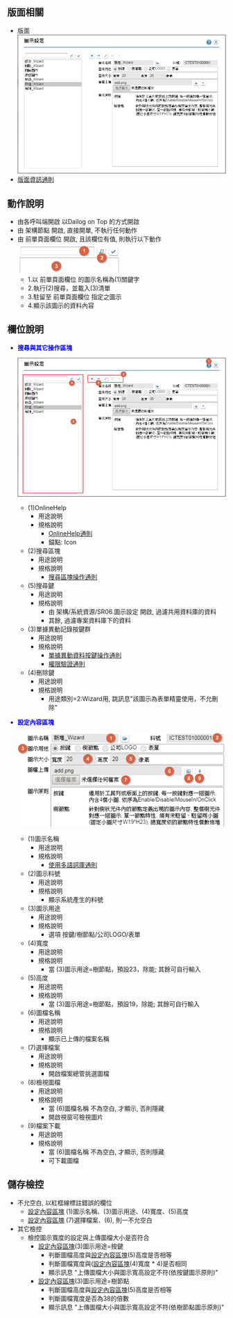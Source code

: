 ## <div id="layout">版面相關</div>
* 版面</br>
    ![pic][image_icon]
* [版面資訊通則][link_ruleother1]
		
## <div id="form-action">動作說明</div>
* 由各呼叫端開啟 以Dailog on Top 的方式開啟		
* 由 架構節點 開啟, 直接開單, 不執行任何動作		
* 由 前單頁面欄位 開啟, 且該欄位有值, 則執行以下動作</br>
    ![pic][image_action1]
    * 1.以 前單頁面欄位 的圖示名稱為(1)關鍵字
	* 2.執行(2)搜尋，並載入(3)清單
	* 3.駐留至 前單頁面欄位 指定之圖示
	* 4.顯示該圖示的資料內容	    

## <div id="object-desc">欄位說明</div>
* <p id="fieldbreak1" style="color:blue;font-weight:bold">搜尋與其它操作區塊</p>

    ![pic][image_fieldbreak1]
    * (1)OnlineHelp
        * 用途說明
        * 規格說明
            * [OnlineHelp通則][link_ruleother2]
            * 錨點: Icon
    * (2)搜尋區塊
        * 用途說明
        * 規格說明
            * [搜尋區塊操作通則][link_rulebutton1]
    * (5)搜尋鍵
        * 用途說明
        * 規格說明
            * 由 架構/系統資源/SR06.圖示設定 開啟, 過濾共用資料庫的資料
            * 其餘, 過濾專案資料庫下的資料
    * (3)單據異動記錄按鍵群
        * 用途說明
        * 規格說明
            * [單據異動資料按鍵操作通則][link_rulebutton2]
            * [權限驗證通則][link_ruleother6]
    * (4)刪除鍵
        * 用途說明
        * 規格說明    
            * 用途類別=2:Wizard用, 跳訊息"該圖示為表單精靈使用，不允刪除"
* <p id="fieldbreak2" style="color:blue;font-weight:bold">設定內容區塊</p>

    ![pic][image_fieldbreak2]
    * (1)圖示名稱
        * 用途說明
        * 規格說明
            * [使用多語詞庫通則][link_ruledialog2]
    * (2)圖示料號
        * 用途說明
        * 規格說明
            * 顯示系統產生的料號
    * (3)圖示用途
        * 用途說明
        * 規格說明
            * 選項 按鍵/樹節點/公司LOGO/表單    
    * (4)寬度
        * 用途說明
        * 規格說明
            * 當 (3)圖示用途=樹節點，預設23，除能; 其餘可自行輸入
    * (5)高度
        * 用途說明
        * 規格說明
            * 當 (3)圖示用途=樹節點，預設19，除能; 其餘可自行輸入
    * (6)圖檔名稱
        * 用途說明
        * 規格說明
            * 顯示已上傳的檔案名稱
    * (7)選擇檔案
        * 用途說明
        * 規格說明
            * 開啟檔案總管挑選圖檔
    * (8)檢視圖檔
        * 用途說明
        * 規格說明
            * 當 (6)圖檔名稱 不為空白, 才顯示, 否則隱藏
            * 開啟視窗可檢視圖片
    * (9)檔案下載
        * 用途說明
        * 規格說明
            * 當 (6)圖檔名稱 不為空白, 才顯示, 否則隱藏
            * 可下載圖檔

## <div id="save-action">儲存檢控</div>
* 不允空白, 以紅框線標註錯誤的欄位
    * [設定內容區塊][link_fieldbreak2] (1)圖示名稱、(3)圖示用途、(4)寬度、(5)高度
    * [設定內容區塊][link_fieldbreak2] (7)選擇檔案、(6), 則一不允空白
* 其它檢控
    * 檢控圖示寬度的設定與上傳圖檔大小是否符合
        * [設定內容區塊][link_fieldbreak2](3)圖示用途=按鍵
            * 判斷圖檔高度與[設定內容區塊][link_fieldbreak2](5)高度是否相等
            * 判斷圖檔寬度與([設定內容區塊][link_fieldbreak2](4)寬度 * 4)是否相同
            * 顯示訊息 "上傳圖檔大小與圖示寬高設定不符(依按鍵圖示原則)"
        * [設定內容區塊][link_fieldbreak2](3)圖示用途=樹節點
            * 判斷圖檔高度與[設定內容區塊][link_fieldbreak2](5)高度是否相等
            * 判斷圖檔寬度是否為38的倍數
            * 顯示訊息 "上傳圖檔大小與圖示寬高設定不符(依樹節點圖示原則)"

<!-- 圖片 -->
[image_icon]:attachment/Icon.png
[image_action1]:attachment/action1.png
[image_fieldbreak1]:attachment/fieldbreak1.png
[image_fieldbreak2]:attachment/fieldbreak2.png

<!-- 超連結 -->
[link_fieldbreak2]:#fieldbreak2 "設定內容區塊"
[link_ruleother1]:../RulesOther/README#ruleother1 "共用通則_其它/版面資訊通則"
[link_ruleother2]:../RulesOther/README#ruleother2 "共用通則_其它/OnlineHelp通則"
[link_ruleother6]:../RulesOther/README#ruleother6 "共用通則_其它/權限驗証通則"
[link_rulebutton1]:../RulesButton/README#rulebutton1 "共用通則_操作按鍵/搜尋區塊操作通則"
[link_rulebutton2]:../RulesButton/README#rulebutton2 "共用通則_操作按鍵/單據異動資料按鍵操作通則"
[link_ruledialog2]:../RulesDialog/README#ruledialog2 "共用通則_開啟單據/使用多語詞庫通則"


